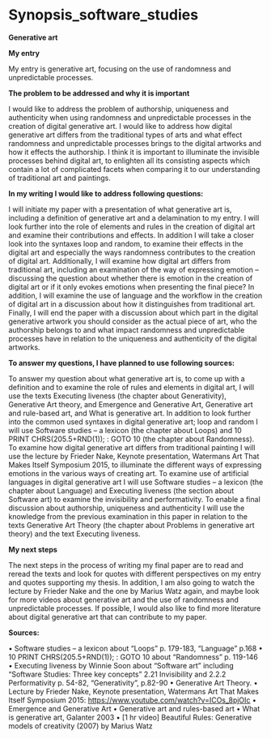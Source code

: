 # Synopsis_software_studies
**Generative art**

**My entry**

My entry is generative art, focusing on the use of randomness and unpredictable processes.

**The problem to be addressed and why it is important**

I would like to address the problem of authorship, uniqueness and authenticity when using randomness and unpredictable processes in the creation of digital generative art.
I would like to address how digital generative art differs from the traditional types of arts and what effect randomness and unpredictable processes brings to the digital artworks and how it effects the authorship. I think it is important to illuminate the invisible processes behind digital art, to enlighten all its consisting aspects which contain a lot of complicated facets when comparing it to our understanding of traditional art and paintings.

**In my writing I would like to address following questions:**

I will initiate my paper with a presentation of what generative art is, including a definition of generative art and a delamination to my entry. I will look further into the role of elements and rules in the creation of digital art and examine their contributions and effects. In addition I will take a closer look into the syntaxes loop and random, to examine their effects in the digital art and especially the ways randomness contributes to the creation of digital art. Additionally, I will examine how digital art differs from traditional art, including an examination of the way of expressing emotion – discussing the question about whether there is emotion in the creation of digital art or if it only evokes emotions when presenting the final piece? In addition, I will examine the use of language and the workflow in the creation of digital art in a discussion about how it distinguishes from traditional art. Finally, I will end the paper with a discussion about which part in the digital generative artwork you should consider as the actual piece of art, who the authorship belongs to and what impact randomness and unpredictable processes have in relation to the uniqueness and authenticity of the digital artworks.


**To answer my questions, I have planned to use following sources:**

To answer my question about what generative art is, to come up with a definition and to examine the role of rules and elements in digital art, I will use the texts Executing liveness (the chapter about Generativity), Generative Art theory, and Emergence and Generative Art, Generative art and rule-based art, and What is generative art. In addition to look further into the common used syntaxes in digital generative art; loop and random I will use Software studies – a lexicon (the chapter about Loops) and 10 PRINT CHRS(205.5+RND(1)); : GOTO 10 (the chapter about Randomness). 
To examine how digital generative art differs from traditional painting I will use the lecture by Frieder Nake, Keynote presentation, Watermans Art That Makes Itself Symposium 2015, to illuminate the different ways of expressing emotions in the various ways of creating art. To examine use of artificial languages in digital generative art I will use Software studies – a lexicon (the chapter about Language) and Executing liveness (the section about Software art) to examine the invisibility and performativity.
To enable a final discussion about authorship, uniqueness and authenticity I will use the knowledge from the previous examination in this paper in relation to the texts Generative Art Theory (the chapter about Problems in generative art theory) and the text Executing liveness.

**My next steps**

The next steps in the process of writing my final paper are to read and reread the texts and look for quotes with different perspectives on my entry and quotes supporting my thesis. In addition, I am also going to watch the lecture by Frieder Nake and the one by Marius Watz again, and maybe look for more videos about generative art and the use of randomness and unpredictable processes. If possible, I would also like to find more literature about digital generative art that can contribute to my paper.


**Sources:**

•	Software studies – a lexicon about “Loops” p. 179-183, “Language” p.168
•	10 PRINT CHRS(205.5+RND(1)); : GOTO 10 about “Randomness” p. 119-146
•	Executing liveness by Winnie Soon about “Software art” including “Software Studies: Three key concepts” 2.21 Invisibility and 2.2.2 Performativity p. 54-82, “Generativity”, p.82-90
•	Generative Art Theory.
•	Lecture by Frieder Nake, Keynote presentation, Watermans Art That Makes Itself Symposium 2015: https://www.youtube.com/watch?v=ICOs_8pjOIc
•	Emergence and Generative Art
•	Generative art and rules-based art
•	What is generative art, Galanter 2003
•	[1 hr video] Beautiful Rules: Generative models of creativity (2007) by Marius Watz
